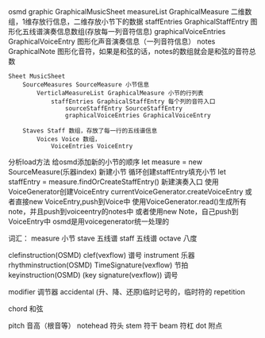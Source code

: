osmd
    graphic GraphicalMusicSheet
        measureList GraphicalMeasure 二维数组，1维存放行信息，二维存放小节下的数据
            staffEntries GraphicalStaffEntry 图形化五线谱演奏信息数组(存放每一列音符信息)
                graphicalVoiceEntries GraphicalVoiceEntry 图形化声音演奏信息（一列音符信息）
                    notes GraphicalNote 图形化音符，如果是和弦的话，notes的数组就会是和弦的音符总数

                


    Sheet MusicSheet
        SourceMeasures SourceMeasure 小节信息
            VerticlaMeasureList GraphicalMeasure 小节的行列表
                staffEntries GraphicalStaffEntry 每个列的音符入口
                    sourceStaffEntry SourceStaffEntry
                    graphicalVoiceEntries GraphicalVoiceEntry

        Staves Staff 数组，存放了每一行的五线谱信息
            Voices Voice 数组，
                VoiceEntries VoiceEntry


分析load方法
    给osmd添加新的小节的顺序
        let measure = new SourceMeasure(乐器index) 新建小节
        循环创建staffEntry填充小节
        let staffEntry = measure.findOrCreateStaffEntry() 新建演奏入口
        使用VoiceGenerator创建VoiceEntry
        currentVoiceGenerator.createVoiceEntry
        或者直接new VoiceEntry,push到Voice中
        使用VoiceGenerator.read()生成所有note，并且push到voiceentry的notes中
        或者使用new Note，自己push到VoiceEntry中
        osmd是用voicegenerator统一处理的        






词汇：
measure 小节
stave   五线谱
staff   五线谱
octave  八度

clefinstruction(OSMD) clef(vexflow) 谱号
instrument 乐器
rhythminstruction(OSMD) TimeSignature(vexflow)  节拍
keyinstruction(OSMD) (key signature(vexflow)) 调号

modifier 调节器
    accidental (升、降、还原)临时记号的，临时符的
    repetition

chord   和弦

pitch   音高（根音等）
notehead 符头
stem    符干
beam    符杠
dot     附点
